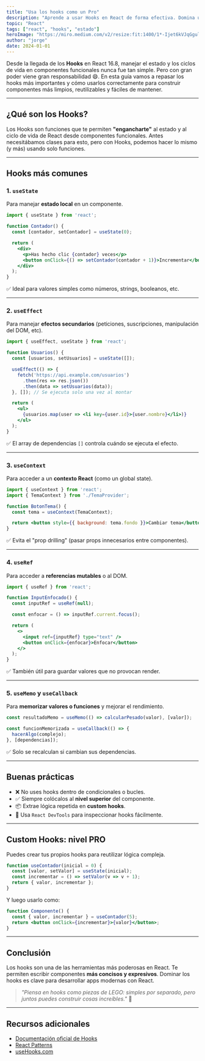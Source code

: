 ```yaml
---
title: "Usa los hooks como un Pro"
description: "Aprende a usar Hooks en React de forma efectiva. Domina useState, useEffect, useContext y más para escribir código limpio y reutilizable."
topic: "React"
tags: ["react", "hooks", "estado"]
heroImage: "https://miro.medium.com/v2/resize:fit:1400/1*-Ijet6kVJqGgul6adezDLQ.png"
author: "jorge"
date: 2024-01-01
---
```


Desde la llegada de los **Hooks** en React 16.8, manejar el estado y los ciclos de vida en componentes funcionales nunca fue tan simple. Pero con gran poder viene gran responsabilidad 😄. En esta guía vamos a repasar los hooks más importantes y cómo usarlos correctamente para construir componentes más limpios, reutilizables y fáciles de mantener.

---

## ¿Qué son los Hooks?

Los Hooks son funciones que te permiten **"engancharte"** al estado y al ciclo de vida de React desde componentes funcionales. Antes necesitábamos clases para esto, pero con Hooks, podemos hacer lo mismo (y más) usando solo funciones.

---

## Hooks más comunes

### 1. `useState`
Para manejar **estado local** en un componente.

```jsx
import { useState } from 'react';

function Contador() {
  const [contador, setContador] = useState(0);

  return (
    <div>
      <p>Has hecho clic {contador} veces</p>
      <button onClick={() => setContador(contador + 1)}>Incrementar</button>
    </div>
  );
}
```

✅ Ideal para valores simples como números, strings, booleanos, etc.

---

### 2. `useEffect`
Para manejar **efectos secundarios** (peticiones, suscripciones, manipulación del DOM, etc).

```jsx
import { useEffect, useState } from 'react';

function Usuarios() {
  const [usuarios, setUsuarios] = useState([]);

  useEffect(() => {
    fetch('https://api.example.com/usuarios')
      .then(res => res.json())
      .then(data => setUsuarios(data));
  }, []); // Se ejecuta solo una vez al montar

  return (
    <ul>
      {usuarios.map(user => <li key={user.id}>{user.nombre}</li>)}
    </ul>
  );
}
```

✅ El array de dependencias `[]` controla cuándo se ejecuta el efecto.

---

### 3. `useContext`
Para acceder a un **contexto React** (como un global state).

```jsx
import { useContext } from 'react';
import { TemaContext } from './TemaProvider';

function BotonTema() {
  const tema = useContext(TemaContext);

  return <button style={{ background: tema.fondo }}>Cambiar tema</button>;
}
```

✅ Evita el "prop drilling" (pasar props innecesarios entre componentes).

---

### 4. `useRef`
Para acceder a **referencias mutables** o al DOM.

```jsx
import { useRef } from 'react';

function InputEnfocado() {
  const inputRef = useRef(null);

  const enfocar = () => inputRef.current.focus();

  return (
    <>
      <input ref={inputRef} type="text" />
      <button onClick={enfocar}>Enfocar</button>
    </>
  );
}
```

✅ También útil para guardar valores que no provocan render.

---

### 5. `useMemo` y `useCallback`
Para **memorizar valores o funciones** y mejorar el rendimiento.

```jsx
const resultadoMemo = useMemo(() => calcularPesado(valor), [valor]);

const funcionMemorizada = useCallback(() => {
  hacerAlgo(complejo);
}, [dependencias]);
```

✅ Solo se recalculan si cambian sus dependencias.

---

## Buenas prácticas

- ❌ No uses hooks dentro de condicionales o bucles.
- ✅ Siempre colócalos al **nivel superior** del componente.
- 📦 Extrae lógica repetida en **custom hooks**.
- 🧪 Usa `React DevTools` para inspeccionar hooks fácilmente.

---

## Custom Hooks: nivel PRO

Puedes crear tus propios hooks para reutilizar lógica compleja.

```jsx
function useContador(inicial = 0) {
  const [valor, setValor] = useState(inicial);
  const incrementar = () => setValor(v => v + 1);
  return { valor, incrementar };
}
```

Y luego usarlo como:

```jsx
function Componente() {
  const { valor, incrementar } = useContador(5);
  return <button onClick={incrementar}>{valor}</button>;
}
```

---

## Conclusión

Los hooks son una de las herramientas más poderosas en React. Te permiten escribir componentes **más concisos y expresivos**. Dominar los hooks es clave para desarrollar apps modernas con React.

> _"Piensa en hooks como piezas de LEGO: simples por separado, pero juntos puedes construir cosas increíbles."_ 🧱

---

## Recursos adicionales

- [Documentación oficial de Hooks](https://reactjs.org/docs/hooks-intro.html)
- [React Patterns](https://reactpatterns.com/)
- [useHooks.com](https://usehooks.com)
